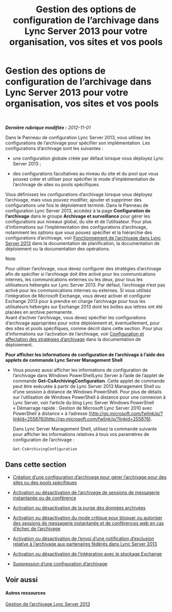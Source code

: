 ﻿---
title: Gestion des options de configuration de l’archivage dans Lync Server 2013 pour votre organisation, vos sites et vos pools
TOCTitle: Gestion des options de configuration de l’archivage dans Lync Server 2013 pour votre organisation, vos sites et vos pools
ms:assetid: 377a6f80-5f2b-4bc1-b507-e930a461fb1d
ms:mtpsurl: https://technet.microsoft.com/fr-fr/library/JJ204802(v=OCS.15)
ms:contentKeyID: 49296871
ms.date: 05/20/2016
mtps_version: v=OCS.15
ms.translationtype: HT
---

# Gestion des options de configuration de l’archivage dans Lync Server 2013 pour votre organisation, vos sites et vos pools

 

_**Dernière rubrique modifiée :** 2012-11-01_

Dans le Panneau de configuration Lync Server 2013, vous utilisez les configurations de l’archivage pour spécifier son implémentation. Les configurations d’archivage sont les suivantes :

  - une configuration globale créée par défaut lorsque vous déployez Lync Server 2013 ;

  - des configurations facultatives au niveau du site et du pool que vous pouvez créer et utiliser pour spécifier le mode d’implémentation de l’archivage de sites ou pools spécifiques.

Vous définissez les configurations d’archivage lorsque vous déployez l’archivage, mais vous pouvez modifier, ajouter et supprimer des configurations une fois le déploiement terminé. Dans le Panneau de configuration Lync Server 2013, accédez à la page **Configuration de l’archivage** dans le groupe **Archivage et surveillance** pour gérer les configurations aux niveaux global, du site et de l’utilisateur. Pour plus d’informations sur l’implémentation des configurations d’archivage, notamment les options que vous pouvez spécifier et la hiérarchie des configurations d’archivage, voir [Fonctionnement de l’archivage dans Lync Server 2013](lync-server-2013-how-archiving-works.md) dans la documentation de planification, la documentation de déploiement ou la documentation des opérations.

> [!note]  
> Pour utiliser l’archivage, vous devez configurer des stratégies d’archivage afin de spécifier si l’archivage doit être activé pour les communications internes, les communications externes ou les deux, pour tous les utilisateurs hébergés sur Lync Server 2013. Par défaut, l’archivage n’est pas activé pour les communications internes ou externes. Si vous utilisez l’intégration de Microsoft Exchange, vous devez activer et configurer Exchange 2013 pour à prendre en charge l’archivage pour tous les utilisateurs hébergés sur Exchange 2013 dont les boîtes aux lettres ont été placées en archive permanente.<br />
Avant d’activer l’archivage, vous devez spécifier les configurations d’archivage appropriées pour votre déploiement et, éventuellement, pour des sites et pools spécifiques, comme décrit dans cette section. Pour plus d’informations sur l’activation de l’archivage, voir <a href="lync-server-2013-configuring-and-assigning-archiving-policies.md">Configuration et affectation des stratégies d’archivage</a> dans la documentation de déploiement.

**Pour afficher les informations de configuration de l’archivage à l’aide des applets de commande Lync Server Management Shell**

  - Vous pouvez aussi afficher les informations de configuration de l’archivage dans Windows PowerShellLync Server à l’aide de l’applet de commande **Get-CsArchivingConfiguration**. Cette applet de commande peut être exécutée à partir de Lync Server 2013 Management Shell ou d’une session à distance de Windows PowerShell. Pour plus de détails sur l’utilisation de Windows PowerShell à distance pour une connexion à Lync Server, voir l’article du blog Lync Server Windows PowerShell « Démarrage rapide : Gestion de Microsoft Lync Server 2010 avec PowerShell à distance » à l’adresse [http://go.microsoft.com/fwlink/p/?linkId=255876](http://go.microsoft.com/fwlink/p/?linkid=255876).
    
    Dans Lync Server Management Shell, utilisez la commande suivante pour afficher les informations relatives à tous vos paramètres de configuration de l’archivage :
    
        Get-CsArchivingConfiguration

## Dans cette section

  - [Création d’une configuration d’archivage pour gérer l’archivage pour des sites ou des pools spécifiques](lync-server-2013-creating-an-archiving-configuration-to-manage-archiving-for-specific-sites-or-pools.md)

  - [Activation ou désactivation de l’archivage de sessions de messagerie instantanée ou de conférence](lync-server-2013-enabling-or-disabling-archiving-of-im-or-conferencing-sessions.md)

  - [Activation ou désactivation de la purge des données archivées](lync-server-2013-enabling-or-disabling-the-purging-of-archived-data.md)

  - [Activation ou désactivation du mode critique pour bloquer ou autoriser des sessions de messagerie instantanée et de conférences web en cas d’échec de l’archivage](lync-server-2013-enabling-or-disabling-critical-mode-to-block-or-allow-im-and-web-conferencing-sessions-if-archiving-fails.md)

  - [Activation ou désactivation de l’envoi d’une notification d’exclusion relative à l’archivage aux partenaires fédérés dans Lync Server 2013](lync-server-2013-enable-or-disable-sending-an-archiving-disclaimer-to-federated-partners.md)

  - [Activation ou désactivation de l’intégration avec le stockage Exchange](lync-server-2013-enabling-or-disabling-integration-with-exchange-storage.md)

  - [Suppression d’une configuration d’archivage](lync-server-2013-deleting-an-archiving-configuration.md)

## Voir aussi

#### Autres ressources

[Gestion de l’archivage Lync Server 2013](lync-server-2013-managing-archiving.md)

